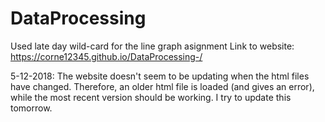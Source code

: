 # DataProcessing

Used late day wild-card for the line graph asignment
Link to website: https://corne12345.github.io/DataProcessing-/

5-12-2018: The website doesn't seem to be updating when the html files have changed. Therefore, an older html file is loaded (and gives an error), while the most recent version should be working. I try to update this tomorrow.
